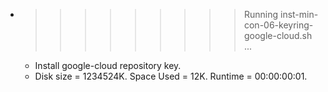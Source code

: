 * >>>>>>>>> Running inst-min-con-06-keyring-google-cloud.sh ...
  * Install google-cloud repository key.
  * Disk size = 1234524K. Space Used = 12K. Runtime = 00:00:00:01.
